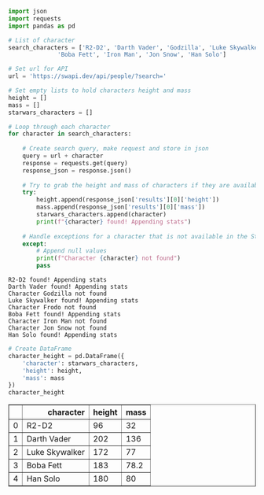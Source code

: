 ```python
import json
import requests
import pandas as pd
```


```python
# List of character
search_characters = ['R2-D2', 'Darth Vader', 'Godzilla', 'Luke Skywalker', 'Frodo', \
              'Boba Fett', 'Iron Man', 'Jon Snow', 'Han Solo']

# Set url for API
url = 'https://swapi.dev/api/people/?search='

# Set empty lists to hold characters height and mass
height = []
mass = []
starwars_characters = []

# Loop through each character
for character in search_characters:
    
    # Create search query, make request and store in json
    query = url + character
    response = requests.get(query)
    response_json = response.json()
    
    # Try to grab the height and mass of characters if they are available in the Star Wars API
    try:
        height.append(response_json['results'][0]['height'])
        mass.append(response_json['results'][0]['mass'])
        starwars_characters.append(character)
        print(f"{character} found! Appending stats")
        
    # Handle exceptions for a character that is not available in the Star Wars API
    except:
        # Append null values
        print(f"Character {character} not found")
        pass
```

    R2-D2 found! Appending stats
    Darth Vader found! Appending stats
    Character Godzilla not found
    Luke Skywalker found! Appending stats
    Character Frodo not found
    Boba Fett found! Appending stats
    Character Iron Man not found
    Character Jon Snow not found
    Han Solo found! Appending stats
    


```python
# Create DataFrame
character_height = pd.DataFrame({
    'character': starwars_characters,
    'height': height,
    'mass': mass
})
character_height
```




<div>
<style scoped>
    .dataframe tbody tr th:only-of-type {
        vertical-align: middle;
    }

    .dataframe tbody tr th {
        vertical-align: top;
    }

    .dataframe thead th {
        text-align: right;
    }
</style>
<table border="1" class="dataframe">
  <thead>
    <tr style="text-align: right;">
      <th></th>
      <th>character</th>
      <th>height</th>
      <th>mass</th>
    </tr>
  </thead>
  <tbody>
    <tr>
      <td>0</td>
      <td>R2-D2</td>
      <td>96</td>
      <td>32</td>
    </tr>
    <tr>
      <td>1</td>
      <td>Darth Vader</td>
      <td>202</td>
      <td>136</td>
    </tr>
    <tr>
      <td>2</td>
      <td>Luke Skywalker</td>
      <td>172</td>
      <td>77</td>
    </tr>
    <tr>
      <td>3</td>
      <td>Boba Fett</td>
      <td>183</td>
      <td>78.2</td>
    </tr>
    <tr>
      <td>4</td>
      <td>Han Solo</td>
      <td>180</td>
      <td>80</td>
    </tr>
  </tbody>
</table>
</div>




```python

```
